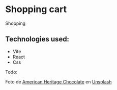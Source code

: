 # Shopping cart
Shopping 

<!-- Site: https://luciofurnari.github.io/CV-Application/ -->

Technologies used:
-
- Vite
- React
- Css

<!-- API used:  -->

<!-- Libraries: -->


<!-- Features: -->

 Todo:

<!-- ❌ ✔️ ⭕ ❓ -->


Foto de <a href="https://unsplash.com/@americanheritagechocolate?utm_source=unsplash&utm_medium=referral&utm_content=creditCopyText">American Heritage Chocolate</a> en <a href="https://unsplash.com/es/fotos/vdx5hPQhXFk?utm_source=unsplash&utm_medium=referral&utm_content=creditCopyText">Unsplash</a>
  